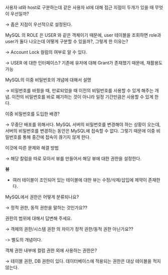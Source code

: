 
사용자 id와 host로 구분하는데 같은 사용자 id에 대해 접근 지점이 두개가 있을 때 무엇이 우선일까?

→ 좁은 지점이 우선적으로 설정된다.

MySQL 의 ROLE 은 USER 와 같은 객체이기 때문에, user 테이블을 조회하면 role과 user가 둘다 나오는데 어떻게 구분할 수 있을까?, 그렇게 한 이유는?

→ Account Lock 컬럼의 여부로 알 수 있다.

→ USER 에 대한 인터페이스? 기존에 유저에 대해 Grant가 존재했기 때문에, 재활용도 가능

MySQL의 이중 비밀번호의 개념에 대해서 설명

→ 비밀번호를 바꿨을 때, 만료되었을 때 이전의 비밀번호를 사용할 수 있게 해주는 개념. 이전의 비밀번호를 바로 폐기하는 것이 아니라 일정 기간만큼은 사용할 수 있게 한다.

이중 비밀번호를 도입한 배경?

→ 무중단 배포를 위해서다. MySQL 서버의 비밀번호를 변경해야 하는 상황이 오는데, 서버의 비밀번호를 변경하는 동안은 MySQL에 접속할 수 없다. 그렇기 때문에 이중 비밀번호를 통해 중간에 접속이 끊기지 않게 한다.

이것에 따른 문제와 해결 방법

→ 해당 칼럼을 따로 모아서 뷰를 만들어서 해당 뷰에 대한 권한을 설정한다.

**뷰**

- 여러 테이블이 조인되어 있는 테이블에 대한 뷰는 수정/삭제/삽입에 제약이 존재한다.

MySQL에서 권한은 어떻게 분류되나요?

→ 정적 권한, 동적 권한을 말하는 것인가요??

권한의 범위에 대해서 답변해 주세요.

→ 객체의 권한/시스템 권한 의 차이가 정적 권한/동적 권한 아닌가요??

-> 별도의 개념이다.

객체 권한 내부에 컬럼 권한 외에 사용하는 권한은?

→ 테이블 권한, DB 권한이 있다. 데이터베이스에 적용되는 권한은 대상 테이블을 적지 않는다.